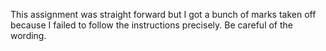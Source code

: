 This assignment was straight forward but I got a bunch of marks taken off because I failed to follow the instructions precisely. Be careful of the wording.
